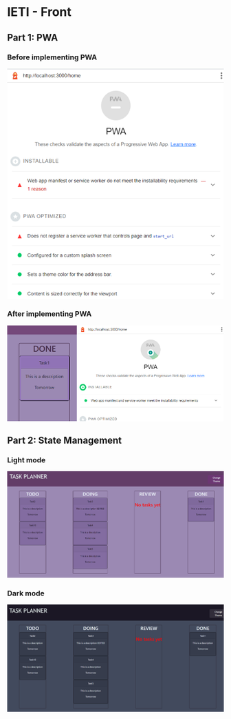 # IETI - Front

## Part 1: PWA

### Before implementing PWA

![](img/01-PWANotImplemented.png)

### After implementing PWA

![](img/02-PWAWorking.png)

## Part 2: State Management

### Light mode

![](img/03-lightTheme.png)

### Dark mode

![](img/04-darkTheme.png)
